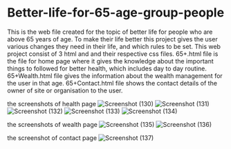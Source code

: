 # Better-life-for-65-age-group-people

This is the web file created for the topic of better life for people who are above 65 years of age.
To make their life better this project gives the user various changes they need in their life, and which rules to be set.
This web project consist of 3 html and and their respective css files.
65+.html file is the file for home page where it gives the knowledge about the important things to followed for better health, which includes day to day routine.
65+Wealth.html file gives  the information about the wealth management for the user in that age.
65+Contact.html  file shows the contact details of the owner of site or organisation to the user.

the screenshots of health page
![Screenshot (130)](https://github.com/Pankaj9386/Better-life-for-65--age-group-people/assets/139941535/e0e89303-f389-4aba-a4cd-8ae6a8d33722)
![Screenshot (131)](https://github.com/Pankaj9386/Better-life-for-65--age-group-people/assets/139941535/759eada8-ded5-45ff-aed7-58d0c6a41644)
![Screenshot (132)](https://github.com/Pankaj9386/Better-life-for-65--age-group-people/assets/139941535/56e67495-89e2-45e9-861d-b85a065652d9)
![Screenshot (133)](https://github.com/Pankaj9386/Better-life-for-65--age-group-people/assets/139941535/6e492eb1-34b9-4cca-8767-3b990ce48f05)
![Screenshot (134)](https://github.com/Pankaj9386/Better-life-for-65--age-group-people/assets/139941535/67abbcb3-2028-48a1-8d21-538b5401f75c)



the screenshots of wealth page
![Screenshot (135)](https://github.com/Pankaj9386/Better-life-for-65--age-group-people/assets/139941535/fc409b04-da38-48e5-a6e1-f03960836b0f)
![Screenshot (136)](https://github.com/Pankaj9386/Better-life-for-65--age-group-people/assets/139941535/ec94faa5-76bc-4b78-a57b-b57f19b59728)



the screenshot of contact page
![Screenshot (137)](https://github.com/Pankaj9386/Better-life-for-65--age-group-people/assets/139941535/64510219-da0e-468f-af5d-db2c45cb777c)






